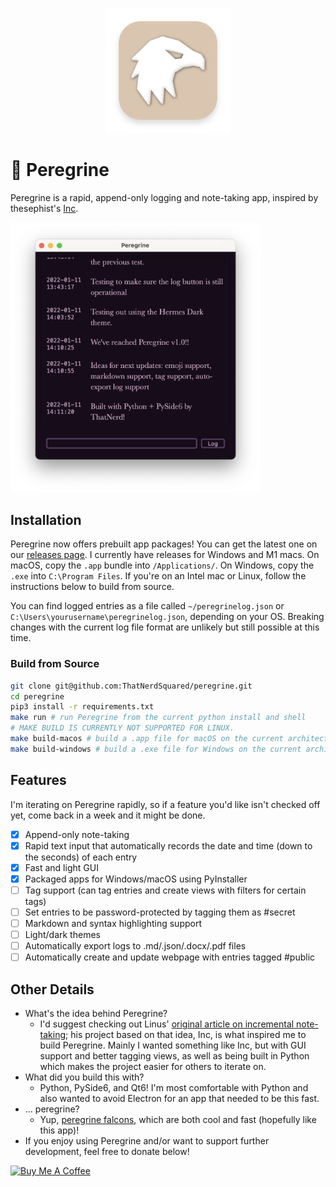 <p align="center"><img src="./assets/peregrine-icon.png" width=200></p>

# 🦅 Peregrine

Peregrine is a rapid, append-only logging and note-taking app, inspired by thesephist's [Inc](https://github.com/thesephist/inc). 

<img src="assets/readme-image.png" style="max-width:400px">

## Installation
Peregrine now offers prebuilt app packages! You can get the latest one on our [releases page](https://github.com/ThatNerdSquared/peregrine/releases/latest). I currently have releases for Windows and M1 macs. On macOS, copy the `.app` bundle into `/Applications/`. On Windows, copy the `.exe` into `C:\Program Files`. If you're on an Intel mac or Linux, follow the instructions below to build from source. 

You can find logged entries as a file called `~/peregrinelog.json` or `C:\Users\yourusername\peregrinelog.json`, depending on your OS. Breaking changes with the current log file format are unlikely but still possible at this time.

### Build from Source
```bash
git clone git@github.com:ThatNerdSquared/peregrine.git
cd peregrine
pip3 install -r requirements.txt
make run # run Peregrine from the current python install and shell
# MAKE BUILD IS CURRENTLY NOT SUPPORTED FOR LINUX.
make build-macos # build a .app file for macOS on the current architecture.
make build-windows # build a .exe file for Windows on the current architecture.
```

## Features
I'm iterating on Peregrine rapidly, so if a feature you'd like isn't checked off yet, come back in a week and it might be done.
- [x] Append-only note-taking
- [x] Rapid text input that automatically records the date and time (down to the seconds) of each entry
- [x] Fast and light GUI
- [x] Packaged apps for Windows/macOS using PyInstaller
- [ ] Tag support (can tag entries and create views with filters for certain tags)
- [ ] Set entries to be password-protected by tagging them as #secret
- [ ] Markdown and syntax highlighting support
- [ ] Light/dark themes
- [ ] Automatically export logs to .md/.json/.docx/.pdf files
- [ ] Automatically create and update webpage with entries tagged #public

## Other Details
- What's the idea behind Peregrine?
    - I'd suggest checking out Linus' [original article on incremental note-taking](https://thesephist.com/posts/inc/); his project based on that idea, Inc, is what inspired me to build Peregrine. Mainly I wanted something like Inc, but with GUI support and better tagging views, as well as being built in Python which makes the project easier for others to iterate on.
- What did you build this with?
    - Python, PySide6, and Qt6! I'm most comfortable with Python and also wanted to avoid Electron for an app that needed to be this fast.
- ... peregrine?
    - Yup, [peregrine falcons](https://en.wikipedia.org/wiki/Peregrine_falcon), which are both cool and fast (hopefully like this app)!
- If you enjoy using Peregrine and/or want to support further development, feel free to donate below!

<a href="https://www.buymeacoffee.com/nathanyeung" target="_blank"><img src="https://cdn.buymeacoffee.com/buttons/v2/default-yellow.png" alt="Buy Me A Coffee" style="height: 60px !important;width: 217px !important;" ></a>
